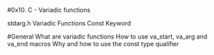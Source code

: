 #0x10. C - Variadic functions

stdarg.h
Variadic Functions
Const Keyword

#General
What are variadic functions
How to use va_start, va_arg and va_end macros
Why and how to use the const type qualifier
